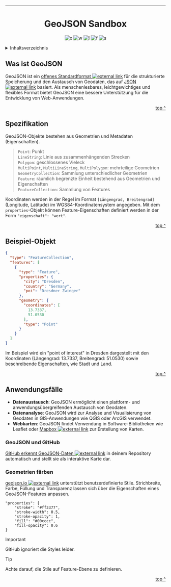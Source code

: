 <!-- jump mark TOP -->
<a id="top"></a>

---
<div align="center">

# GeoJSON Sandbox
<!-- Status badges -->
![x] ![w] ![l] ![f] ![s]

</div>

<!-- ToC -->
<details>
  <summary>Inhaltsverzeichnis</summary>
  <ul style="list-style-type: none;">
    <li><a href="#was-ist-geojson">Was ist GeoJSON</a></li>
    <li><a href="#spezifikation">Spezifikation</a></li>
    <li><a href="#beispiel-objekt">Beispiel-Objekt</a></li>
    <li><a href="#anwendungsfälle">Anwendungsfälle</a></li>
  </ul>
</details>

## Was ist GeoJSON

GeoJSON ist ein [offenes Standardformat ![external link][e]][rfc] für die strukturierte Speicherung und den Austausch von Geodaten, das auf [JSON ![external link][e]][json] basiert. Als menschenlesbares, leichtgewichtiges und flexibles Format bietet GeoJSON eine bessere Unterstützung für die Entwicklung von Web-Anwendungen.  

<p align="right"><a href="#top">top ^</a></p>

## Spezifikation

GeoJSON-Objekte bestehen aus Geometrien und Metadaten (Eigenschaften).

> `Point`: Punkt  
> `LineString`: Linie aus zusammenhängenden Strecken  
> `Polygon`: geschlossenes Vieleck  
> `MultiPoint`, `MultiLineString`, `MultiPolygon`: mehrteilige Geometrien  
> `GeometryCollection`: Sammlung unterschiedlicher Geometrien  
> `Feature`: räumlich begrenzte Einheit bestehend aus Geometrien und Eigenschaften  
> `FeatureCollection`: Sammlung von Features  

Koordinaten werden in der Regel im Format `[Längengrad, Breitengrad]` (Longitude, Latitude) im WGS84-Koordinatensystem angegeben. Mit dem `properties`-Objekt können Feature-Eigenschaften definiert werden in der Form `"eigenschaft": "wert"`.  

<p align="right"><a href="#top">top ^</a></p>

## Beispiel-Objekt

```json
{
  "type": "FeatureCollection",
  "features": [
    {
      "type": "Feature",
      "properties": {
        "city": "Dresden",
        "country": "Germany",
        "poi": "Dresdner Zwinger"
      },
      "geometry": {
        "coordinates": [
          13.7337,
          51.0530
        ],
        "type": "Point"
      }
    }
  ]
}
```

Im Beispiel wird ein "point of interest" in Dresden dargestellt mit den Koordinaten (Längengrad: 13.7337, Breitengrad: 51.0530) sowie beschreibende Eigenschaften, wie Stadt und Land.

<p align="right"><a href="#top">top ^</a></p>

## Anwendungsfälle

- **Datenaustausch**: GeoJSON ermöglicht einen plattform- und anwendungsübergreifenden Austausch von Geodaten.
- **Datenanalyse**: GeoJSON wird zur Analyse und Visualisierung von Geodaten in GIS-Anwendungen wie QGIS oder ArcGIS verwendet.
- **Webkarten**: GeoJSON findet Verwendung in Software-Bibliotheken wie Leaflet oder [Mapbox ![external link][e]][geojsonio] zur Erstellung von Karten.

### GeoJSON und GitHub

[GitHub erkennt GeoJSON-Daten ![external link][e]][githubmap] in deinem Repository automatisch und stellt sie als interaktive Karte dar.

### Geometrien färben

[geojson.io ![external link][e]][geojsonio] unterstützt benutzerdefinierte Stile. Strichbreite, Farbe, Füllung und Transparenz lassen sich über die Eigenschaften eines GeoJSON-Features anpassen.

```
"properties": {
    "stroke": "#ff3377",
    "stroke-width": 0.5,
    "stroke-opacity": 1,
    "fill": "#00cccc",
    "fill-opacity": 0.6
}
```

> [!IMPORTANT]
> GitHub ignoriert die Styles leider.  

> [!TIP]
> Achte darauf, die Stile auf Feature-Ebene zu definieren.  

<p align="right"><a href="#top">top ^</a></p>

<!-- Badges & Icons -->
[f]: https://img.shields.io/github/forks/mephi78/geojson-sandbox?style=flat&color=lightseagreen&labelColor=%230F639C
[l]: https://img.shields.io/github/last-commit/mephi78/geojson-sandbox?labelColor=%230F639C
[w]: https://img.shields.io/badge/work-in%20progress-yellow?labelColor=%230F639C
[e]: https://codeberg.org/Mephi/my-assets/raw/icons/PNG/mephi-external-link-16x16-blue.png
[s]: https://img.shields.io/github/stars/mephi78/geojson-sandbox?style=flat&color=goldenrod&labelColor=%230F639C
[x]: https://img.shields.io/badge/status-experimental-orange?labelColor=%230F639C

<!-- external links -->
[awesome]: https://github.com/tmcw/awesome-geojson
[geojsonio]: https://geojson.io
[githubmap]: https://github.blog/news-insights/the-library/gist-meets-geojson/
[json]: https://www.json.org/json-de.html
[rfc]: https://datatracker.ietf.org/doc/html/rfc7946